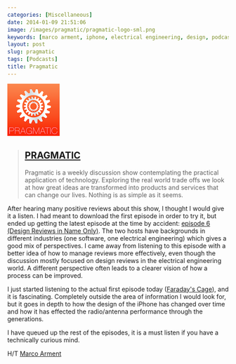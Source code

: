 ```yaml
---
categories: [Miscellaneous]
date: 2014-01-09 21:51:06
image: /images/pragmatic/pragmatic-logo-sml.png
keywords: [marco arment, iphone, electrical engineering, design, podcast, apple, pragmatic]
layout: post
slug: pragmatic
tags: [Podcasts]
title: Pragmatic
---
```


![Pragmatic Logo][prag_logo]

>## [PRAGMATIC][pragmatic]
>Pragmatic is a weekly discussion show contemplating the practical application of technology. Exploring the real world trade offs we look at how great ideas are transformed into products and services that can change our lives. Nothing is as simple as it seems.

After hearing many positive reviews about this show, I thought I would give it a listen. I had meant to download the first episode in order to try it, but ended up getting the latest episode at the time by accident: [episode 6 (Design Reviews in Name Only)][e6]. The two hosts have backgrounds in different industries  (one software, one electrical engineering) which gives a good mix of perspectives. I came away from listening to this episode with a better idea of how to manage reviews more effectively, even though the discussion mostly focused on design reviews in the electrical engineering world. A different perspective often leads to a clearer vision of how a process can be improved.

I just started listening to the actual first episode today ([Faraday's Cage][e1]), and it is fascinating. Completely outside the area of information I would look for, but it goes in depth to how the design of the iPhone has changed over time and how it has effected the radio/antenna performance through the generations. 

I have queued up the rest of the episodes, it is a must listen if you have a technically curious mind.

H/T [Marco Arment][marco_org]

[marco_org]: http://www.marco.org/2014/01/02/pragmatic-podcast "Pragmatic podcast – Marco.org"
[e6]: http://www.fiatlux.fm/pragmatic/6 "EPISODE 6: DESIGN REVIEWS IN NAME ONLY"
[pragmatic]: http://www.fiatlux.fm/pragmatic/ "Pragmatic"
[e1]: http://www.fiatlux.fm/pragmatic/faradays-cage "EPISODE 1: FARADAY'S CAGE"
[prag_logo]: /images/pragmatic/pragmatic-logo-sml.png "Pragmatic Logo"
